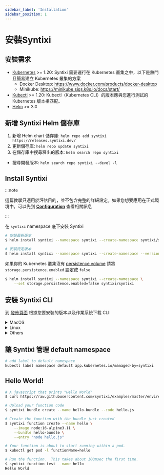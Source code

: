 ```yaml
---
sidebar_label: 'Installation'
sidebar_position: 1
---
```


# 安裝Syntixi

## 安裝需求

* [Kubernetes](https://kubernetes.io/) >= 1.20:  Syntixi 需要運行在 Kubernetes 叢集之中，以下是熱門且簡易建立 Kubernetes 叢集的方案
    * Docker Desktop: https://www.docker.com/products/docker-desktop
    * Minikube: https://minikube.sigs.k8s.io/docs/start/
* [Kubectl](https://kubernetes.io/docs/tasks/tools/) >= 1.20: Kubectl（Kubernetes CLI）的版本應與您進行測試的 Kubernetes 版本相匹配。
* [Helm](https://helm.sh/) >= 3.0

## 新增 Syntixi Helm 儲存庫

1. 新增 Helm chart 儲存庫: `helm repo add syntixi https://releases.syntixi.dev/`
2. 更新儲存庫: `helm repo update syntixi`
3. 在儲存庫中搜尋釋出的版本: `helm search repo syntixi`
  * 搜尋開發版本: `helm search repo syntixi --devel -l`

## Install Syntixi

:::note

這篇教學只適用於評估目的，並不包含完整的詳細設定。如果您想要應用在正式環境中，可以先到 **[Configuration](configuration.md)** 查看相關訊息

:::

在 `syntixi` namespace 底下安裝 Syntixi

```bash
# 安裝最新版本
$ helm install syntixi --namespace syntixi --create-namespace syntixi/syntixi

# 安裝特定版本
$ helm install syntixi --namespace syntixi --create-namespace --version <chart_version> syntixi/syntixi 
```

如果你的 Kubernetes 叢集沒有 [persistence volume](https://kubernetes.io/docs/concepts/storage/persistent-volumes/)
請將 `storage.persistence.enabled` 設定成 `false`

```bash
$ helm install syntixi --namespace syntixi --create-namespace \
    --set storage.persistence.enabled=false syntixi/syntixi
```

## 安裝 Syntixi CLI

到 [發佈頁面](https://github.com/syntixi/releases/releases) 根據您要安裝的版本以及作業系統下載 CLI
<details>
  <summary>MacOS</summary>

```bash
$ curl -fLO -o syntixi https://github.com/syntixi/releases/releases/download/$(curl https://raw.githubusercontent.com/syntixi/releases/master/stable.txt)/syntixi-cli-osx
$ chmod +x syntixi
$ mv syntixi /usr/local/bin/syntixi
```
</details>

<details>
  <summary>Linux</summary>

* AMD64
```bash
$ curl -fLO -o syntixi https://github.com/syntixi/releases/releases/download/$(curl https://raw.githubusercontent.com/syntixi/releases/master/stable.txt)/syntixi-cli-linux
$ chmod +x syntixi
$ mv syntixi /usr/local/bin/syntixi
```
</details>

<details>
  <summary>Others</summary>

到 [發佈頁面](https://github.com/syntixi/releases/releases) 下載CLI
</details>

## 讓 Syntixi 管理 default namespace

```bash
# add label to default namespace
kubectl label namespace default app.kubernetes.io/managed-by=syntixi
```

## Hello World!

```bash
# A javascript that prints "Hello World"
$ curl https://raw.githubusercontent.com/syntixi/examples/master/environments/nodejs/hello.js > hello.js

# Upload your function code
$ syntixi bundle create --name hello-bundle --code hello.js

# Create the function with the bundle just created
$ syntixi function create --name hello \
    --image node:16-alpine3.11 \
    --bundle hello-bundle \
    --entry "node hello.js" 

# Your function is about to start running within a pod.
$ kubectl get pod -l functionName=hello

# Run the function.  This takes about 100msec the first time.
$ syntixi function test --name hello
Hello World
```